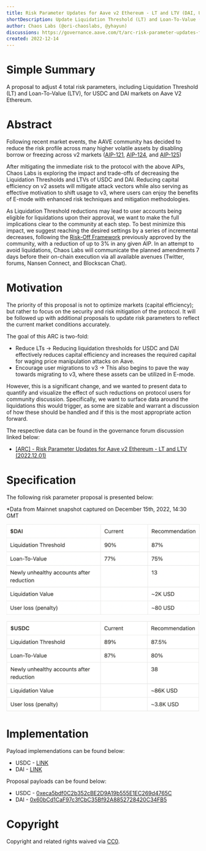 ```yaml
---
title: Risk Parameter Updates for Aave v2 Ethereum - LT and LTV (DAI, USDC)
shortDescription: Update Liquidation Threshold (LT) and Loan-To-Value (LTV) of DAI and USDC on AAVE v2 Ethereum 
author: Chaos Labs (@ori-chaoslabs, @yhayun)
discussions: https://governance.aave.com/t/arc-risk-parameter-updates-for-aave-v2-ethereum-lt-and-ltv-2022-12-01/10897
created: 2022-12-14
---
```


# Simple Summary

A proposal to adjust 4 total risk parameters, including Liquidation Threshold (LT) and Loan-To-Value (LTV), for USDC and DAI markets on Aave V2 Ethereum.

# Abstract

Following recent market events, the AAVE community has decided to reduce the risk profile across many higher volatile assets by disabling borrow or freezing across v2 markets ([AIP-121](https://app.aave.com/governance/proposal/121/), [AIP-124](https://app.aave.com/governance/proposal/124/), and [AIP-125](https://app.aave.com/governance/proposal/125/))

After mitigating the immediate risk to the protocol with the above AIPs, Chaos Labs is exploring the impact and trade-offs of decreasing the Liquidation Thresholds and LTVs of USDC and DAI. Reducing capital efficiency on v2 assets will mitigate attack vectors while also serving as effective motivation to shift usage to v3, where users can enjoy the benefits of E-mode with enhanced risk techniques and mitigation methodologies.

As Liquidation Threshold reductions may lead to user accounts being eligible for liquidations upon their approval, we want to make the full implications clear to the community at each step. To best minimize this impact, we suggest reaching the desired settings by a series of incremental decreases, following the [Risk-Off Framework](https://snapshot.org/#/aave.eth/proposal/bafkreigdmcfmwvnxfolpds4xkdicgrszgmknig7pz2r2t37tltupdpyfu4) previously approved by the community, with a reduction of up to 3% in any given AIP. In an attempt to avoid liquidations, Chaos Labs will communicate the planned amendments 7 days before their on-chain execution via all available avenues (Twitter, forums, Nansen Connect, and Blockscan Chat).


# Motivation

The priority of this proposal is not to optimize markets (capital efficiency); but rather to focus on the security and risk mitigation of the protocol. It will be followed up with additional proposals to update risk parameters to reflect the current market conditions accurately.

The goal of this ARC is two-fold:

- Reduce LTs → Reducing liquidation thresholds for USDC and DAI effectively reduces capital efficiency and increases the required capital for waging price manipulation attacks on Aave.
- Encourage user migrations to v3 → This also begins to pave the way towards migrating to v3, where these assets can be utilized in E-mode.

However, this is a significant change, and we wanted to present data to quantify and visualize the effect of such reductions on protocol users for community discussion. Specifically, we want to surface data around the liquidations this would trigger, as some are sizable and warrant a discussion of how these should be handled and if this is the most appropriate action forward.

The respective data can be found in the governance forum discussion linked below:
- [[ARC] - Risk Parameter Updates for Aave v2 Ethereum - LT and LTV (2022.12.01)](https://governance.aave.com/t/arc-risk-parameter-updates-for-aave-v2-ethereum-lt-and-ltv-2022-12-01/10897)


# Specification

The following risk parameter proposal is presented below:

*Data from Mainnet snapshot captured on December 15th, 2022, 14:30 GMT


![](../assets/LT-LTV-UPDATES-V2-STABLES-12-14-2022/DAI-LT-LTV-RECS.png)


![](../assets/LT-LTV-UPDATES-V2-STABLES-12-14-2022/USDC-LT-LTV-RECS.png)


# Implementation
Payload implemendations can be found below:
- USDC - [LINK](https://github.com/ChaosLabsInc/aave-v2-payloads/blob/main/src/payloads/DaiLTDecemberPayload.sol)
- DAI - [LINK](https://github.com/ChaosLabsInc/aave-v2-payloads/blob/main/src/payloads/UsdcLTDecemberPayload.sol)


Proposal payloads can be found below: 
- USDC - [0xeca5bdf0C2b352cBE2D9A19b555E1EC269d4765C](https://etherscan.io/address/0xeca5bdf0c2b352cbe2d9a19b555e1ec269d4765c#code)
- DAI - [0x60bCd1CaF97c3fCbC35Bf92A8852728420C34FB5](https://etherscan.io/address/0x60bcd1caf97c3fcbc35bf92a8852728420c34fb5#code)



# Copyright

Copyright and related rights waived via [CC0](https://creativecommons.org/publicdomain/zero/1.0/).

